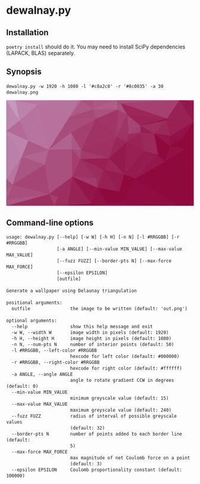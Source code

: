 # dewalnay.py

## Installation
`poetry install` should do it. You may need to install SciPy dependencies
(LAPACK, BLAS) separately.

## Synopsis

    dewalnay.py -w 1920 -h 1080 -l '#c8a2c8' -r '#8c0035' -a 30 dewalnay.png
![Generated image](dewalnay.png)


## Command-line options

    usage: dewalnay.py [--help] [-w W] [-h H] [-n N] [-l #RRGGBB] [-r #RRGGBB]
                       [-a ANGLE] [--min-value MIN_VALUE] [--max-value MAX_VALUE]
                       [--fuzz FUZZ] [--border-pts N] [--max-force MAX_FORCE]
                       [--epsilon EPSILON]
                       [outfile]

    Generate a wallpaper using Delaunay triangulation

    positional arguments:
      outfile               the image to be written (default: 'out.png')

    optional arguments:
      --help                show this help message and exit
      -w W, --width W       image width in pixels (default: 1920)
      -h H, --height H      image height in pixels (default: 1080)
      -n N, --num-pts N     number of interior points (default: 50)
      -l #RRGGBB, --left-color #RRGGBB
                            hexcode for left color (default: #000000)
      -r #RRGGBB, --right-color #RRGGBB
                            hexcode for right color (default: #ffffff)
      -a ANGLE, --angle ANGLE
                            angle to rotate gradient CCW in degrees (default: 0)
      --min-value MIN_VALUE
                            minimum greyscale value (default: 15)
      --max-value MAX_VALUE
                            maximum greyscale value (default: 240)
      --fuzz FUZZ           radius of interval of possible greyscale values
                            (default: 32)
      --border-pts N        number of points added to each border line (default:
                            5)
      --max-force MAX_FORCE
                            max magnitude of net Coulomb force on a point
                            (default: 3)
      --epsilon EPSILON     Coulomb proportionality constant (default: 100000)
